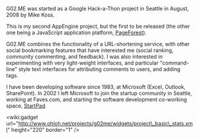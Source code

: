 G02.ME was started as a Google Hack-a-Thon project in Seattle in August, 2008 by Mike Koss.

This is my second AppEngine project, but the first to be released (the other one being a JavaScript application platform, [PageForest](http://pageforest.com)).

G02.ME combines the functionality of a URL-shortening service, with other social bookmarking features that have interested me (social ranking, community commenting, and feedback).  I was also interested in experimenting with very light-weight interfaces, and particular "command-line" style text interfaces for attributing comments to users, and adding tags.

I have been developing software since 1983, at Microsoft (Excel, Outlook, SharePoint).  In 2002 I left Microsoft to join the startup community in Seattle, working at Faves.com, and starting the software development co-working space, [StartPad](http://startpad.org).

&lt;wiki:gadget url="http://www.ohloh.net/projects/g02me/widgets/project\_basic\_stats.xml" height="220" border="1" /&gt;